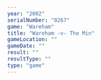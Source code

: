 ```yaml
---
year: "2002"
serialNumber: "0267" 
game: "Wareham"
title: "Wareham -v- The Min"
gameLocation: ""
gameDate: ""
result: ""
resultType: ""
type: "game"
---
```

